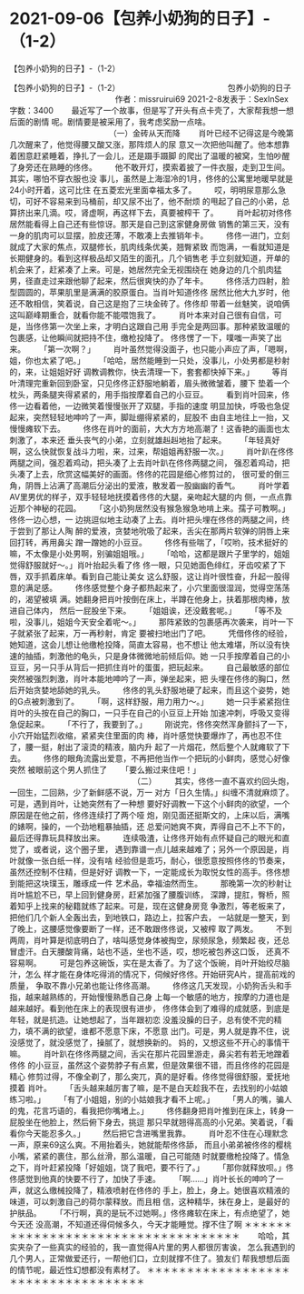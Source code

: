# 2021-09-06【包养小奶狗的日子】-（1-2）



【包养小奶狗的日子】-（1-2）



【包养小奶狗的日子】-（1-2）
                                                　　　　　　　　　　　　　 包养小奶狗的日子 　　　　　　　　　　　　　 
 作者：missruirui69 2021-2-8发表于：SexInSex 字数：3400
 　　最近写了一个故事，但是写了开头有点卡壳了，大家帮我想一想后面的剧情 呢。剧情要是被采用了，我考虑奖励一点啥。
 　　　　　　　　　　　　　（一）金砖从天而降
 　　肖叶已经不记得这是今晚第几次醒来了，他觉得腰又酸又涨，那阵烦人的尿 意又一次把他叫醒了。他本想靠着困意赶紧睡着，挣扎了一会儿，还是蹑手蹑脚 的爬出了温暖的被窝，生怕吵醒了身旁还在熟睡的佟佟。
 　　他不敢开灯，摸索着披了一件衣服，走到卫生间。其实，哪怕不穿衣服也没 事儿，虽然是上海湿冷的1月，佟佟的公寓里地暖早就是24小时开着，这可比住 在五菱宏光里面幸福太多了。
 　　哎，明明尿意那么急切，可好不容易来到马桶前，却又尿不出了，他不耐烦 的甩起了自己的小弟，总算挤出来几滴。哎，肾虚啊，再这样下去，真要被榨干 了。
 　　肖叶起初对佟佟居然能看得上自己还有些惊讶。那天是自己到这家健身房做 销售的第三天，没有一身的肌肉可以显摆，脸皮还薄，不敢凑上去推销年卡。
 　　佟佟一进门，立刻就成了大家的焦点，双腿修长，肌肉线条优美，翘臀紧致 而饱满，一看就知道是长期健身的。看到这样极品却又陌生的面孔，几个销售老 手立刻就知道，开单的机会来了，赶紧凑了上来。可是，她居然完全无视围绕在 她身边的几个肌肉猛男，径直走过来跟他聊了起来，然后很爽快的办了年卡。
 　　佟佟活力四射，脸型圆圆的，苹果肌里是满满的胶原蛋白。当肖叶知道佟佟 居然比他大九岁时，他还不敢相信，笑着说，自己这是抱了三块金砖了。佟佟却 带着一丝魅笑，说咱俩这叫巅峰期重合，就看你能不能喂饱我了。
 　　肖叶本来对自己很有自信，可是，当佟佟第一次坐上来，才明白这跟自己用 手完全是两回事。那种紧致温暖的包裹感，让他瞬间就把持不住，缴枪投降了。 佟佟愣了一下，噗嗤一声笑了出来。
 　　「第一次啊？」
 　　肖叶虽然觉得没面子，也只能小声应了声，「嗯啊，姐，你也太紧了吧。」
 　　「哈哈，居然能睡到一只处，没事儿，小处男都是秒射的，来，让姐姐好好 调教调教你，快去清理一下，套套都快掉下来。」
 　　等肖叶清理完重新回到卧室，只见佟佟正舒服地躺着，眉头微微皱着，腰下 垫着一个枕头，两条腿夹得紧紧的，用手指按摩着自己的小豆豆。
 　　看到肖叶回来，佟佟一边看着他，一边微笑着慢慢张开了双腿，手指的速度 明显加快，呼吸也急促起来，突然轻轻地呻吟了一声，脚趾绷得紧紧的，屁股不 由自主地往上一抬，又慢慢瘫软下去。
 　　佟佟在肖叶的面前，大大方方地高潮了！这香艳的画面也太刺激了，本来还 垂头丧气的小弟，立刻就雄赳赳地抬了起来。
 　　「年轻真好啊，这么快就恢复战斗力啦，来，过来，帮姐姐再舒服一次。」
 　　肖叶趴在佟佟两腿之间，强忍着鸡动，把头凑了上去肖叶趴在佟佟两腿之间， 强忍着鸡动，把头凑了上去，欣赏这幅美好的画面。佟佟的花园是细心修剪过的， 很可爱的倒三角，阴唇上沾满了高潮后分泌出的爱液，散发着一股幽幽的香气。
 　　肖叶学着AV里男优的样子，双手轻轻地抚摸着佟佟的大腿，亲吻起大腿的内 侧，一点点靠近那个神秘的花园。
 　　「这小奶狗居然没有猴急猴急地啃上来。孺子可教啊。」佟佟一边心想，一 边挑逗似地主动凑了上去。肖叶把头埋在佟佟的两腿之间，终于尝到了那让人陶 醉的爱液，贪婪地吮吸了起来，舌尖在那两片软弹的阴唇上来回打转，再用鼻尖 蹭一蹭她的小豆豆。
 　　佟佟有些喘了，「哎哟，技术挺好的嘛，不太像是小处男啊，别骗姐姐哦。」
 　　「哈哈，这都是跟片子里学的，姐姐觉得舒服就好～。」肖叶抬起头看了佟 佟一眼，只见她面色绯红，牙齿咬紧了下唇，双手抓着床单。看到自己能让美女 这么舒服，这让肖叶很性奋，升起一股得意的满足感。
 　　佟佟感觉整个身子都热起来了，小穴里面很湿润，觉得空荡荡的，渴望被填 满。她翻身把肖叶按倒在床上，半蹲在他身上，扶着那根肉棒，放进自己体内， 然后一屁股坐下来。
 　　「姐姐诶，还没戴套呢。」
 　　「等不及啦，没事儿，姐姐今天安全着呢～。」
 　　那阵紧致的包裹感再次袭来，肖叶一下子就紧张了起来，万一再秒射，肯定 要被扫地出门了吧。
 　　凭借佟佟的经验，她知道，这会儿想让他缴枪投降，简直太容易，也不想让 他太难堪，所以没有快速的抽插，刺激他的龟头，只是身体微微地前倾后仰。她 一只手按摩着自己的小豆豆，另一只手从背后一把抓住肖叶的蛋蛋，把玩起来。
 　　自己最敏感的部位突然被强烈刺激，肖叶本能地呻吟了一声，弹坐起来，把 头埋在佟佟的胸口，然后开始贪婪地舔她的乳头。
 　　佟佟的乳头舒服地硬了起来，而且这个姿势，她的G点被刺激到了。
 　　「啊，这样舒服，用力用力～。」
 　　她一只手紧紧抱住肖叶的头按在自己的胸口，一只手在自己的小豆豆上开始 加速冲刺，呼吸又变得急促起来。
 　　「不行了，我要到了。」
 　　刚说完，佟佟突然浑身颤抖了一下，小穴开始猛烈收缩，紧紧夹住里面的肉 棒，肖叶感觉快要爆炸了，再也忍不住了，腰一挺，射出了滚烫的精液，脑内升 起了一片烟花，然后整个人就瘫软了下去。
 　　佟佟的眼角流露出爱意，不再把他当作一个把玩的小鲜肉，感觉心好像突然 被眼前这个男人抓住了
 　　「要么搬过来住吧！」
 　　　　　　　　　　　　　　　　（二）
 　　其实，佟佟一直不喜欢约回头炮，一回生，二回熟，少了新鲜感不说，万一 对方「日久生情。」纠缠不清就麻烦了。可是，遇到肖叶，让她突然有了一种想 要好好调教一下这个小鲜肉的欲望，一个原因是在他之前，佟佟连续打了两个哑 炮，刚见面还挺斯文的，上床以后，满嘴的婊啊，操的，一个劲地粗暴抽插，还 总爱问她爽不爽，弄得自己不上不下的，最后还得靠玩具释放出来。
 　　连续吸渣，让佟佟开始有点怀疑自己的眼光和直觉了，或者说，这个圈子里， 遇到靠谱一点儿越来越难了；另外一个原因是，肖叶就像一张白纸一样，没有啥 经验但是乖巧，耐心，很愿意按照佟佟的节奏来，虽然还控制不住精，但是好好 调教一下，一定能成长为取悦女性的高手。佟佟想到能把这块璞玉，雕琢成一件 艺术品，幸福油然而生。
 　　那晚第一次的秒射让肖叶尴尬不已，早上回到健身房，赶紧加强了腰腹训练， 深蹲，提肛，臀桥，照着知乎上找来的秘籍就练了起来。可是，现在这健身房竞 争激烈，等老板来了，把他们几个新人全轰出去，到地铁口，路边上，拉客户去， 一站就是一整天，到了晚上，这腰感觉像要断了一样，还不敢跟佟佟说，又被榨 取了两发。
 　　不到两周，肖叶算是彻底明白了，啥叫感觉身体被掏空，尿频尿急，频繁起 夜，还总冒虚汗。白天腰酸背痛，站也不适，坐也不适，哎，想吃被包养这口饭， 还真不容易啊。
 　　可是包养这碗饭，实在是太香了。为了这个饭碗，肖叶开始绞尽脑汁，怎么 样才能在身体吃得消的情况下，伺候好佟佟。开始研究A片，提高前戏的质量， 争取不靠小兄弟也能让佟佟高潮。
 　　佟佟这几天发现，小奶狗舌头和手指，越来越熟练的，开始慢慢熟悉自己身 上每一个敏感的地方，按摩的力道也是越来越好。看到他在床上的表现很有进步， 佟佟体会到了难得的成就感，到底是年轻，就是抗造。让她想起了，当年跟初恋 没羞没臊的日子，总有使不完的精力，填不满的欲望，谁都不愿意下床，不愿意 出门。可是，男人就是靠不住，说没感觉了，就没感觉了，操腻了，就想换新的。 妈的，又想这些不开心的事情干嘛。
 　　肖叶趴在佟佟两腿之间，舌尖在那片花园里游走，鼻尖若有若无地蹭着佟佟 的小豆豆，虽然这个姿势脖子有点累，但是效果很不错，而且佟佟的花园是精心 修剪过得，不像全剃了，那么突兀，真的是好看。佟佟觉得很舒服，爱抚地摸着 肖叶。
 　　「舌头越来越厉害了嘛，是不是白天趁我不在，去找别的小姑娘练习啦。」
 　　「有了小姐姐，别的小姑娘我才看不上呢。」
 　　「男人的嘴，骗人的鬼，花言巧语的，看我把你嘴堵上。」
 　　佟佟翻身把肖叶推到在床上，转身一屁股坐在他脸上，然后俯下身去，挑逗 那只早就翘得高高的小兄弟。笑着说，「看看你今天能忍多久。」
 　　然后把它含进嘴里我靠。
 　　肖叶忍不住在心理默念一声，原来69这么爽。不用抬着头，她就能帮佟佟舔， 而且小弟弟被佟佟的樱桃小嘴，紧紧的裹住，那么丝滑，那么温暖，自己可能随 时就要缴枪投降了。情急之下，肖叶赶紧投降「好姐姐，饶了我吧，要不行了。」
 　　「那你就释放呗。」佟佟感觉到他真的快要不行了，加快了手速。
 　　「啊……」肖叶长长的呻吟了一声，就这么缴械投降了，精液喷射在佟佟的 手上，脸上，身上。她很喜欢精液的味道，可以刺激自己的荷尔蒙释放。而且相 信，这种精华，抹在身上，是最好的护肤品。
 　　「不行啊，真的是玩不过她啊。」佟佟瘫软在床上，有点绝望了，她今天还 没高潮，不知道还得伺候多久，今天才能睡觉。撑不住了啊
 ＊＊＊＊＊＊＊＊＊＊＊＊＊＊＊＊＊＊＊＊＊＊＊＊＊＊＊＊＊＊＊＊＊＊＊
 　　哈哈，其实夹杂了一些真实的经验的，我一直觉得A片里的男人都很厉害诶， 怎么我遇到的几个男人，正常做爱还行，一帮他们口，立刻就撑不住了。狼友们 帮我想想后面的情节呢，最近性幻想都没有素材了。
 ＊＊＊＊＊＊＊＊＊＊＊＊＊＊＊＊＊＊＊＊＊＊＊＊＊＊＊＊＊＊＊＊＊＊＊



